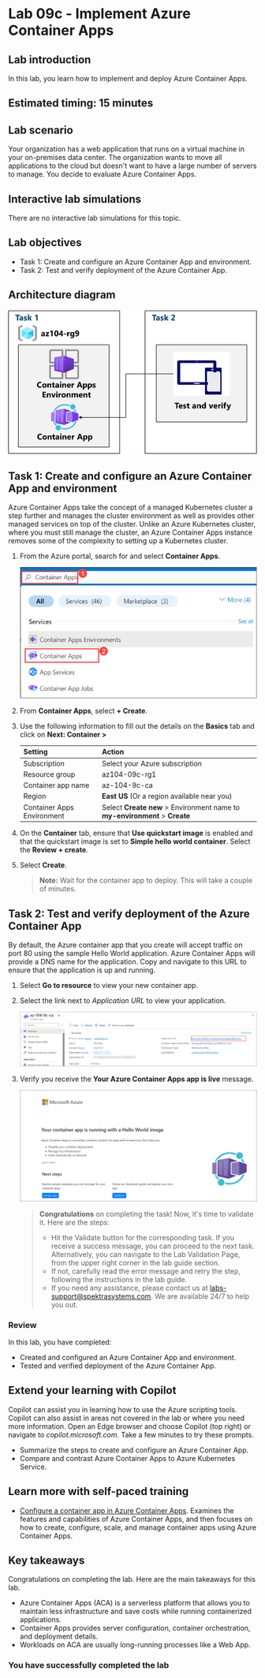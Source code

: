 # Lab 09c - Implement Azure Container Apps

## Lab introduction

In this lab, you learn how to implement and deploy Azure Container Apps.

## Estimated timing: 15 minutes

## Lab scenario

Your organization has a web application that runs on a virtual machine in your on-premises data center. The organization wants to move all applications to the cloud but doesn't want to have a large number of servers to manage. You decide to evaluate Azure Container Apps.

## Interactive lab simulations

There are no interactive lab simulations for this topic. 

## Lab objectives

- Task 1: Create and configure an Azure Container App and environment.
- Task 2: Test and verify deployment of the Azure Container App.

## Architecture diagram

![Diagram of the tasks.](./media/az104-lab09b-aca-architecture.png)

## Task 1: Create and configure an Azure Container App and environment

Azure Container Apps take the concept of a managed Kubernetes cluster a step further and manages the cluster environment as well as provides other managed services on top of the cluster. Unlike an Azure Kubernetes cluster, where you must still manage the cluster, an Azure Container Apps instance removes some of the complexity to setting up a Kubernetes cluster.

1. From the Azure portal, search for and select **Container Apps**.

   ![image](./media/l9-image29.png)
   
1. From **Container Apps**, select **+ Create**.

1. Use the following information to fill out the details on the **Basics** tab and click on **Next: Container >**

    | Setting | Action |
    |---|---|
    | Subscription | Select your Azure subscription |
    | Resource group | az104-09c-rg1 |
    | Container app name |  az-104-9c-ca |
    | Region    | **East US** (Or a region available near you) |
    | Container Apps Environment |  Select **Create new** > Environment name to **my-environment** > **Create** |
   
1. On the **Container** tab, ensure that **Use quickstart image** is enabled and that the quickstart image is set to **Simple hello world container**. Select the **Review + create**. 

1. Select **Create**.

    >**Note:** Wait for the container app to deploy. This will take a couple of minutes. 
 
## Task 2: Test and verify deployment of the Azure Container App

By default, the Azure container app that you create will accept traffic on port 80 using the sample Hello World application. Azure Container Apps will provide a DNS name for the application. Copy and navigate to this URL to ensure that the application is up and running.

1. Select **Go to resource** to view your new container app.

1. Select the link next to *Application URL* to view your application.

   ![image](./media/l9-image30.png)

1. Verify you receive the **Your Azure Container Apps app is live** message.
   
   ![image](./media/lab09-new-6.png)

   > **Congratulations** on completing the task! Now, it's time to validate it. Here are the steps:
   > - Hit the Validate button for the corresponding task. If you receive a success message, you can proceed to the next task. Alternatively, you can navigate to the Lab Validation Page, from the upper right corner in the lab guide section.
   > - If not, carefully read the error message and retry the step, following the instructions in the lab guide. 
   > - If you need any assistance, please contact us at labs-support@spektrasystems.com. We are available 24/7 to help you out.

   <validation step="a44b06f7-b794-410a-8f4a-149c92269c02" />

### Review
In this lab, you have completed:
- Created and configured an Azure Container App and environment.
- Tested and verified deployment of the Azure Container App.

## Extend your learning with Copilot
Copilot can assist you in learning how to use the Azure scripting tools. Copilot can also assist in areas not covered in the lab or where you need more information. Open an Edge browser and choose Copilot (top right) or navigate to *copilot.microsoft.com*. Take a few minutes to try these prompts.

+ Summarize the steps to create and configure an Azure Container App.
+ Compare and contrast Azure Container Apps to Azure Kubernetes Service.

## Learn more with self-paced training

+ [Configure a container app in Azure Container Apps](https://learn.microsoft.com/training/modules/configure-container-app-azure-container-apps/). Examines the features and capabilities of Azure Container Apps, and then focuses on how to create, configure, scale, and manage container apps using Azure Container Apps.

## Key takeaways

Congratulations on completing the lab. Here are the main takeaways for this lab. 

+ Azure Container Apps (ACA) is a serverless platform that allows you to maintain less infrastructure and save costs while running containerized applications.
+ Container Apps provides server configuration, container orchestration, and deployment details. 
+ Workloads on ACA are usually long-running processes like a Web App.

### You have successfully completed the lab


     
